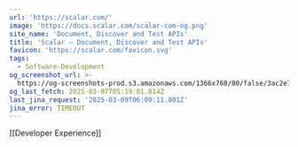 ```yaml
---
url: 'https://scalar.com/'
image: 'https://docs.scalar.com/scalar-com-og.png'
site_name: 'Document, Discover and Test APIs'
title: 'Scalar — Document, Discover and Test APIs'
favicon: 'https://scalar.com/favicon.svg'
tags:
  - Software-Development
og_screenshot_url: >-
  https://og-screenshots-prod.s3.amazonaws.com/1366x768/80/false/3ac2e7d864d3c5bb3b2702a1b8a761f237a88357a67f51cf8211b0226c551309.jpeg
og_last_fetch: 2025-03-07T05:19:01.814Z
last_jina_request: '2025-03-09T06:09:11.801Z'
jina_error: TIMEOUT
---
```

[[Developer Experience]]
